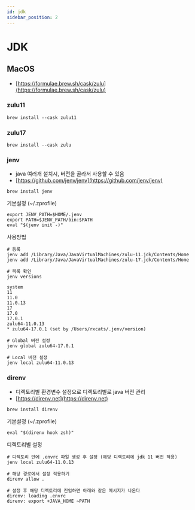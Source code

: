 ```yaml
---
id: jdk
sidebar_position: 2
---
```


# JDK

## MacOS

- [https://formulae.brew.sh/cask/zulu](https://formulae.brew.sh/cask/zulu)

### zulu11

```shell
brew install --cask zulu11
```

### zulu17

```shell
brew install --cask zulu
```

### jenv

- java 여러개 설치시, 버전을 골라서 사용할 수 있음
- [https://github.com/jenv/jenv](https://github.com/jenv/jenv)

```shell
brew install jenv
```

기본설정 (~/.zprofile)

```shell
export JENV_PATH=$HOME/.jenv
export PATH=$JENV_PATH/bin:$PATH
eval "$(jenv init -)"
```

사용방법

```
# 등록
jenv add /Library/Java/JavaVirtualMachines/zulu-11.jdk/Contents/Home
jenv add /Library/Java/JavaVirtualMachines/zulu-17.jdk/Contents/Home

# 목록 확인
jenv versions

system
11
11.0
11.0.13
17
17.0
17.0.1
zulu64-11.0.13
* zulu64-17.0.1 (set by /Users/rxcats/.jenv/version)

# Global 버전 설정
jenv global zulu64-17.0.1

# Local 버전 설정
jenv local zulu64-11.0.13
```

### direnv

- 디렉토리별 환경변수 설정으로 디렉토리별로 java 버전 관리
- [https://direnv.net](https://direnv.net)

```shell
brew install direnv
```

기본설정 (~/.zprofile)

```shell
eval "$(direnv hook zsh)"
```

디렉토리별 설정

```shell
# 디렉토리 안에 .envrc 파일 생성 후 설정 (해당 디렉토리에 jdk 11 버전 적용)
jenv local zulu64-11.0.13

# 해당 경로에서 설정 적용하기
direnv allow .

# 설정 후 해당 디렉토리에 진입하면 아래와 같은 메시지가 나온다
direnv: loading .envrc
direnv: export +JAVA_HOME ~PATH
```